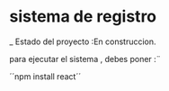 <h1>sistema de registro</h1>

_ Estado del proyecto :En construccion.

para ejecutar el sistema , debes poner :¨

´´npm install react´´
